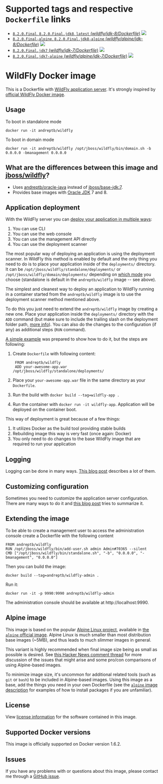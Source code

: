 # Supported tags and respective `Dockerfile` links

-	[`8.2.0.Final`, `8.2.0.Final.jdk8`, `latest` (*wildfly/jdk-8/Dockerfile*)](https://github.com/andreptb/Dockerfiles/blob/master/wildfly/jdk-8/Dockerfile)  [![](https://badge.imagelayers.io/andreptb/wildfly:8.2.0.Final.jdk8.svg)](https://imagelayers.io/?images=andreptb/wildfly:8.2.0.Final.jdk8 'Get your own badge on imagelayers.io')
-	[`8.2.0.Final-alpine`, `8.2.0.Final.jdk8-alpine` (*wildfly/alpine/jdk-8/Dockerfile*)](https://github.com/andreptb/Dockerfiles/blob/master/wildfly/alpine/jdk-8/Dockerfile)
[![](https://badge.imagelayers.io/andreptb/wildfly:8.2.0.Final-alpine.svg)](https://imagelayers.io/?images=andreptb/wildfly:8.2.0.Final-alpine 'Get your own badge on imagelayers.io')
-	[`8.2.0.Final.jdk7` (*wildfly/jdk-7/Dockerfile*)](https://github.com/andreptb/Dockerfiles/blob/master/wildfly/jdk-7/Dockerfile) [![](https://badge.imagelayers.io/andreptb/wildfly:8.2.0.Final.jdk7.svg)](https://imagelayers.io/?images=andreptb/wildfly:8.2.0.Final.jdk7 'Get your own badge on imagelayers.io')
-	[`8.2.0.Final.jdk7-alpine` (*wildfly/alpine/jdk-7/Dockerfile*)](https://github.com/andreptb/Dockerfiles/blob/master/wildfly/alpine/jdk-7/Dockerfile)
[![](https://badge.imagelayers.io/andreptb/wildfly:8.2.0.Final.jdk7-alpine)](https://imagelayers.io/?images=andreptb/wildfly:8.2.0.Final.jdk7-alpine 'Get your own badge on imagelayers.io')

# WildFly Docker image

This is a Dockerfile with [WildFly application server](http://wildfly.org/). It's strongly inspired by [official WildFly Docker image](https://github.com/jboss-dockerfiles/wildfly).

## Usage

To boot in standalone mode

    docker run -it andreptb/wildfly

To boot in domain mode

    docker run -it andreptb/wildfly /opt/jboss/wildfly/bin/domain.sh -b 0.0.0.0 -bmanagement 0.0.0.0

## What are the differences between this image and [jboss/wildfly](https://github.com/dockerfile/java)?

* Uses [andreptb/oracle-java](../oracle/java/README.md) instead of [jboss/base-jdk:7](https://github.com/JBoss-Dockerfiles/base-jdk/tree/jdk7).
* Provides base images with [Oracle JDK](http://www.oracle.com/technetwork/pt/java/javase/downloads/index.html) 7 and 8.

## Application deployment

With the WildFly server you can [deploy your application in multiple ways](https://docs.jboss.org/author/display/WFLY8/Application+deployment):

1. You can use CLI
2. You can use the web console
3. You can use the management API directly
4. You can use the deployment scanner

The most popular way of deploying an application is using the deployment scanner. In WildFly this method is enabled by default and the only thing you need to do is to place your application inside of the `deployments/` directory. It can be `/opt/jboss/wildfly/standalone/deployments/` or `/opt/jboss/wildfly/domain/deployments/` depending on [which mode](https://docs.jboss.org/author/display/WFLY8/Operating+modes) you choose (standalone is default in the `andreptb/wildfly` image -- see above).

The simplest and cleanest way to deploy an application to WildFly running in a container started from the `andreptb/wildfly` image is to use the deployment scanner method mentioned above.

To do this you just need to extend the `andreptb/wildfly` image by creating a new one. Place your application inside the `deployments/` directory with the `ADD` command (but make sure to include the trailing slash on the deployment folder path, [more info](https://docs.docker.com/reference/builder/#add)). You can also do the changes to the configuration (if any) as additional steps (`RUN` command).  

[A simple example](https://github.com/goldmann/wildfly-docker-deployment-example) was prepared to show how to do it, but the steps are following:

1. Create `Dockerfile` with following content:

        FROM andreptb/wildfly
        ADD your-awesome-app.war /opt/jboss/wildfly/standalone/deployments/
2. Place your `your-awesome-app.war` file in the same directory as your `Dockerfile`.
3. Run the build with `docker build --tag=wildfly-app .`
4. Run the container with `docker run -it wildfly-app`. Application will be deployed on the container boot.

This way of deployment is great because of a few things:

1. It utilizes Docker as the build tool providing stable builds
2. Rebuilding image this way is very fast (once again: Docker)
3. You only need to do changes to the base WildFly image that are required to run your application

## Logging

Logging can be done in many ways. [This blog post](https://goldmann.pl/blog/2014/07/18/logging-with-the-wildfly-docker-image/) describes a lot of them.

## Customizing configuration

Sometimes you need to customize the application server configuration. There are many ways to do it and [this blog post](https://goldmann.pl/blog/2014/07/23/customizing-the-configuration-of-the-wildfly-docker-image/) tries to summarize it.

## Extending the image

To be able to create a management user to access the administration console create a Dockerfile with the following content

    FROM andreptb/wildfly
    RUN /opt/jboss/wildfly/bin/add-user.sh admin Admin#70365 --silent
    CMD ["/opt/jboss/wildfly/bin/standalone.sh", "-b", "0.0.0.0", "-bmanagement", "0.0.0.0"]

Then you can build the image:

    docker build --tag=andreptb/wildfly-admin .

Run it:

    docker run -it -p 9990:9990 andreptb/wildfly-admin

The administration console should be available at http://localhost:9990.

## Alpine image

This image is based on the popular [Alpine Linux project](http://alpinelinux.org), available in [the `alpine` official image](https://hub.docker.com/_/alpine). Alpine Linux is much smaller than most distribution base images (~5MB), and thus leads to much slimmer images in general.

This variant is highly recommended when final image size being as small as possible is desired. See [this Hacker News comment thread](https://news.ycombinator.com/item?id=10782897) for more discussion of the issues that might arise and some pro/con comparisons of using Alpine-based images.

To minimize image size, it's uncommon for additional related tools (such as `git` or `bash`) to be included in Alpine-based images. Using this image as a base, add the things you need in your own Dockerfile (see the [`alpine` image description](https://hub.docker.com/_/alpine/) for examples of how to install packages if you are unfamiliar).

## License

View [license information](http://www.gnu.org/licenses/lgpl-2.1-standalone.html) for the software contained in this image.

## Supported Docker versions

This image is officially supported on Docker version 1.6.2.

## Issues

If you have any problems with or questions about this image, please contact me through a [GitHub issue](https://github.com/andreptb/Dockerfiles/issues).

